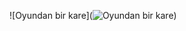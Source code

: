 ![Oyundan bir kare](![Oyundan bir kare](https://github.com/ibrahmaksan/WEB-PROGRAMLAMA--SPACE-SHOOTER/blob/main/images/oyundan_kare.png?raw=true))

